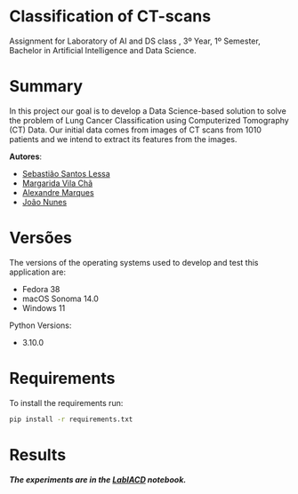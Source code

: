 # Classification of CT-scans
Assignment for Laboratory of AI and DS class , 3º Year, 1º Semester, Bachelor in Artificial Intelligence and Data Science.


# Summary

In this project our goal is to develop a Data Science-based solution to solve the problem of Lung Cancer Classification using Computerized Tomography (CT) Data.
Our initial data comes from images of CT scans from 1010 patients and we intend to extract its features from the images.

**Autores**:
- [Sebastião Santos Lessa](https://github.com/seblessa/)
- [Margarida Vila Chã](https://github.com/margaridavc/)
- [Alexandre Marques](https://github.com/AlexandreMarques27)
- [João Nunes](https://github.com/JoaoNunes20)


# Versões

The versions of the operating systems used to develop and test this application are:
- Fedora 38
- macOS Sonoma 14.0
- Windows 11
  
Python Versions:
- 3.10.0


# Requirements

To install the requirements run:

```bash
pip install -r requirements.txt
```

# Results

##### The experiments are in the [LabIACD](LabIACD.ipynb) notebook.

